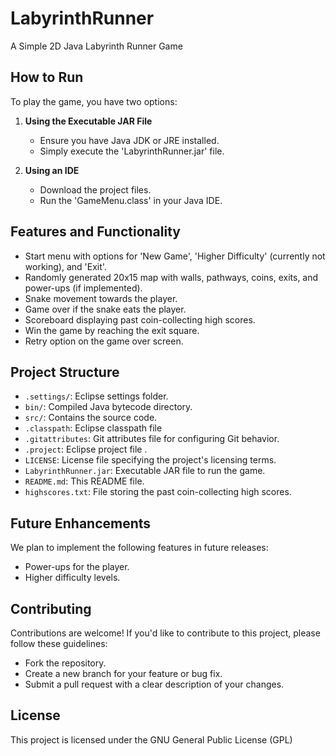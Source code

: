 # LabyrinthRunner
A Simple 2D Java Labyrinth Runner Game 

## How to Run
To play the game, you have two options:

1. **Using the Executable JAR File**
   - Ensure you have Java JDK or JRE installed.
   - Simply execute the 'LabyrinthRunner.jar' file.

2. **Using an IDE**
   - Download the project files.
   - Run the 'GameMenu.class' in your Java IDE.

## Features and Functionality
- Start menu with options for 'New Game', 'Higher Difficulty' (currently not working), and 'Exit'.
- Randomly generated 20x15 map with walls, pathways, coins, exits, and power-ups (if implemented).
- Snake movement towards the player.
- Game over if the snake eats the player.
- Scoreboard displaying past coin-collecting high scores.
- Win the game by reaching the exit square.
- Retry option on the game over screen.

## Project Structure
- `.settings/`: Eclipse settings folder. 
- `bin/`: Compiled Java bytecode directory.
- `src/`: Contains the source code.
- `.classpath`: Eclipse classpath file 
- `.gitattributes`: Git attributes file for configuring Git behavior.
- `.project`: Eclipse project file .
- `LICENSE`: License file specifying the project's licensing terms.
- `LabyrinthRunner.jar`: Executable JAR file to run the game.
- `README.md`: This README file.
- `highscores.txt`: File storing the past coin-collecting high scores.
  
## Future Enhancements
We plan to implement the following features in future releases:
- Power-ups for the player.
- Higher difficulty levels.

## Contributing
Contributions are welcome! If you'd like to contribute to this project, please follow these guidelines:
- Fork the repository.
- Create a new branch for your feature or bug fix.
- Submit a pull request with a clear description of your changes.

## License
This project is licensed under the GNU General Public License (GPL)
